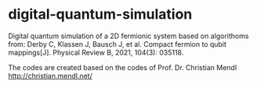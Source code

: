 # digital-quantum-simulation
Digital quantum simulation of a 2D fermionic system based on algorithoms from:
Derby C, Klassen J, Bausch J, et al. Compact fermion to qubit mappings[J]. Physical Review B, 2021, 104(3): 035118.

The codes are created based on the codes of Prof. Dr. Christian Mendl http://christian.mendl.net/

